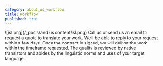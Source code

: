 ```yaml
---
category: about_us_workflow
title: Workflow
published: true
---
```


![isl.png](/_posts/and us content/isl.png)
Call us or send us an email to request a quote to translate your work.  We’ll be able to reply to your request within a few days. Once the contract is signed, we will deliver the work within the timeframe requested. The quality is reviewed by native translators and abides by the linguistic norms and uses of your target language.